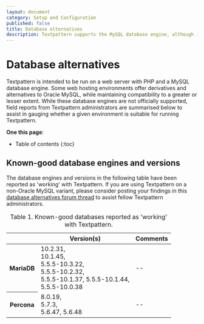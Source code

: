 ```yaml
---
layout: document
category: Setup and Configuration
published: false
title: Database alternatives
description: Textpattern supports the MySQL database engine, although it is reported to run on engines from other vendors. This article summarises various field reports from Textpattern administrators on databases and their versions.
---
```


# Database alternatives

Textpattern is intended to be run on a web server with PHP and a MySQL database engine. Some web hosting environments offer derivatives and alternatives to Oracle MySQL, while maintaining compatibility to a greater or lesser extent. While these database engines are not officially supported, field reports from Textpattern administrators are summarised below to assist in gauging whether a given environment is suitable for running Textpattern.

**One this page**:

* Table of contents
{:toc}

## Known-good database engines and versions

The database engines and versions in the following table have been reported as 'working' with Textpattern. If you are using Textpattern on a non-Oracle MySQL variant, please consider posting your findings in this [database alternatives forum thread](https://forum.textpattern.com/viewtopic.php?id=50752) to assist fellow Textpattern administrators.

<div class="tabular-data" itemscope itemtype="https://schema.org/Table"><table>
<caption>Table 1. Known-good databases reported as 'working' with Textpattern.</caption>
<thead><tr>
<th scope="col"></th>
<th scope="col">Version(s)</th>
<th scope="col">Comments</th>
</tr></thead>
<tbody>
<tr>
<th scope="row">MariaDB</th>
<td>10.2.31,<br>10.1.45,<br>5.5.5-10.3.22,<br>5.5.5-10.2.32,<br>5.5.5-10.1.37, 5.5.5-10.1.44,<br>5.5.5-10.0.38</td>
<td>--</td>
</tr>
<tr>
<th scope="row">Percona</th>
<td>8.0.19,<br>5.7.3,<br>5.6.47, 5.6.48</td>
<td>--</td>
</tr>
</tbody>
</table></div>

